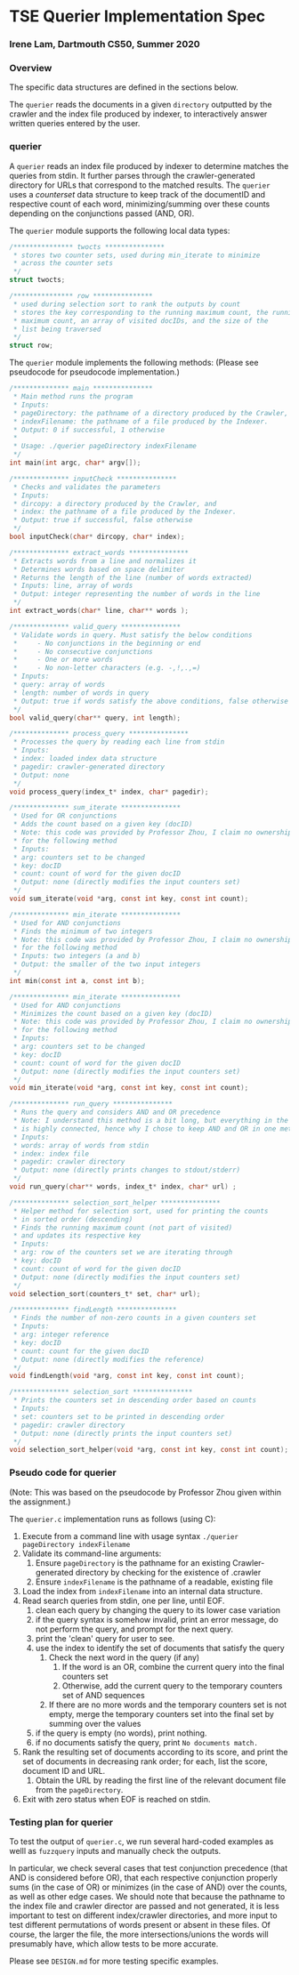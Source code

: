 # TSE Querier Implementation Spec
### Irene Lam, Dartmouth CS50, Summer 2020

### Overview

The specific data structures are defined in the sections below.

The `querier` reads the documents in a given `directory` outputted by the crawler and the index file produced by indexer, to interactively answer written queries entered by the user. 

### querier

A `querier` reads an index file produced by indexer to determine matches the queries from stdin. It further parses through the crawler-generated directory for URLs that correspond to the matched results. The `querier` uses a *counterset* data structure to keep track of the documentID and respective count of each word, minimizing/summing over these counts depending on the conjunctions passed (AND, OR).

The `querier` module supports the following local data types:
```c
/*************** twocts ***************
 * stores two counter sets, used during min_iterate to minimize
 * across the counter sets
 */
struct twocts;

/*************** row ***************
 * used during selection sort to rank the outputs by count
 * stores the key corresponding to the running maximum count, the running
 * maximum count, an array of visited docIDs, and the size of the 
 * list being traversed
 */
struct row;
```

The `querier` module implements the following methods:
(Please see pseudocode for pseudocode implementation.)

```c
/************** main ***************
 * Main method runs the program
 * Inputs:
 * pageDirectory: the pathname of a directory produced by the Crawler, and
 * indexFilename: the pathname of a file produced by the Indexer.
 * Output: 0 if successful, 1 otherwise
 * 
 * Usage: ./querier pageDirectory indexFilename
 */ 
int main(int argc, char* argv[]);

/************** inputCheck ***************
 * Checks and validates the parameters
 * Inputs:
 * dircopy: a directory produced by the Crawler, and
 * index: the pathname of a file produced by the Indexer.
 * Output: true if successful, false otherwise 
 */ 
bool inputCheck(char* dircopy, char* index);

/************** extract_words ***************
 * Extracts words from a line and normalizes it
 * Determines words based on space delimiter
 * Returns the length of the line (number of words extracted)
 * Inputs: line, array of words
 * Output: integer representing the number of words in the line 
 */
int extract_words(char* line, char** words );

/************** valid_query ***************
 * Validate words in query. Must satisfy the below conditions
 *     - No conjunctions in the beginning or end
 *     - No consecutive conjunctions
 *     - One or more words
 *     - No non-letter characters (e.g. -,!,.,=)
 * Inputs:
 * query: array of words
 * length: number of words in query
 * Output: true if words satisfy the above conditions, false otherwise 
 */
bool valid_query(char** query, int length);

/************** process_query ***************
 * Processes the query by reading each line from stdin
 * Inputs:
 * index: loaded index data structure
 * pagedir: crawler-generated directory
 * Output: none 
 */
void process_query(index_t* index, char* pagedir);

/************** sum_iterate ***************
 * Used for OR conjunctions
 * Adds the count based on a given key (docID)
 * Note: this code was provided by Professor Zhou, I claim no ownership
 * for the following method
 * Inputs:
 * arg: counters set to be changed
 * key: docID
 * count: count of word for the given docID
 * Output: none (directly modifies the input counters set) 
 */
void sum_iterate(void *arg, const int key, const int count);

/************** min_iterate ***************
 * Used for AND conjunctions
 * Finds the minimum of two integers
 * Note: this code was provided by Professor Zhou, I claim no ownership
 * for the following method
 * Inputs: two integers (a and b)
 * Output: the smaller of the two input integers
 */
int min(const int a, const int b);

/************** min_iterate ***************
 * Used for AND conjunctions
 * Minimizes the count based on a given key (docID)
 * Note: this code was provided by Professor Zhou, I claim no ownership
 * for the following method
 * Inputs:
 * arg: counters set to be changed
 * key: docID
 * count: count of word for the given docID
 * Output: none (directly modifies the input counters set) 
 */
void min_iterate(void *arg, const int key, const int count);

/************** run_query ***************
 * Runs the query and considers AND and OR precedence
 * Note: I understand this method is a bit long, but everything in the method
 * is highly connected, hence why I chose to keep AND and OR in one method
 * Inputs:
 * words: array of words from stdin
 * index: index file
 * pagedir: crawler directory
 * Output: none (directly prints changes to stdout/stderr) 
 */
void run_query(char** words, index_t* index, char* url) ;

/************** selection_sort_helper ***************
 * Helper method for selection sort, used for printing the counts
 * in sorted order (descending)
 * Finds the running maximum count (not part of visited)
 * and updates its respective key
 * Inputs:
 * arg: row of the counters set we are iterating through
 * key: docID
 * count: count of word for the given docID
 * Output: none (directly modifies the input counters set) 
 */
void selection_sort(counters_t* set, char* url);

/************** findLength ***************
 * Finds the number of non-zero counts in a given counters set
 * Inputs:
 * arg: integer reference
 * key: docID
 * count: count for the given docID
 * Output: none (directly modifies the reference) 
 */
void findLength(void *arg, const int key, const int count);

/************** selection_sort ***************
 * Prints the counters set in descending order based on counts
 * Inputs:
 * set: counters set to be printed in descending order
 * pagedir: crawler directory
 * Output: none (directly prints the input counters set) 
 */
void selection_sort_helper(void *arg, const int key, const int count);
```

### Pseudo code for querier

(Note: This was based on the pseudocode by Professor Zhou given within the assignment.)

The `querier.c` implementation runs as follows (using C):
1. Execute from a command line with usage syntax `./querier pageDirectory indexFilename`
2. Validate its command-line arguments:
    1. Ensure `pageDirectory` is the pathname for an existing Crawler-generated directory by checking for the existence of .crawler
    2. Ensure `indexFilename` is the pathname of a readable, existing file
2. Load the index from `indexFilename` into an internal data structure.
3. Read search queries from stdin, one per line, until EOF.
	1. clean each query by changing the query to its lower case variation
    2. if the query syntax is somehow invalid, print an error message, do not perform the query, and prompt for the next query.
	3. print the 'clean' query for user to see.
	4. use the index to identify the set of documents that satisfy the query
        1. Check the next word in the query (if any)
            1. If the word is an OR, combine the current query into the final counters set
            2. Otherwise, add the current query to the temporary counters set of AND sequences
        2. If there are no more words and the temporary counters set is not empty, merge the temporary counters set into the final set by summing over the values
	5. if the query is empty (no words), print nothing.
	6. if no documents satisfy the query, print `No documents match.`
4. Rank the resulting set of documents according to its score, and print the set of documents in decreasing rank order; for each, list the score, document ID and URL.
    1. Obtain the URL by reading the first line of the relevant document file from the `pageDirectory`.
5. Exit with zero status when EOF is reached on stdin.


### Testing plan for querier

To test the output of `querier.c`, we run several hard-coded examples as welll as `fuzzquery` inputs and manually check the outputs.

In particular, we check several cases that test conjunction precedence (that AND is considered before OR), that each respective conjunction properly sums (in the case of OR) or minimizes (in the case of AND) over the counts, as well as other edge cases. We should note that because the pathname to the index file and crawler director are passed and not generated, it is less important to test on different index/crawler directories, and more input to test different permutations of words present or absent in these files. Of course, the larger the file, the more intersections/unions the words will presumably have, which allow tests to be more accurate.

Please see `DESIGN.md` for more testing specific examples.